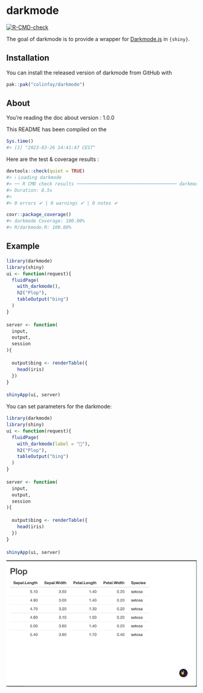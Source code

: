 
<!-- README.md is generated from README.Rmd. Please edit that file -->

# darkmode

<!-- badges: start -->

[![R-CMD-check](https://github.com/ColinFay/darkmode/actions/workflows/R-CMD-check.yaml/badge.svg)](https://github.com/ColinFay/darkmode/actions/workflows/R-CMD-check.yaml)
<!-- badges: end -->

The goal of darkmode is to provide a wrapper for
[Darkmode.js](https://github.com/sandoche/Darkmode.js) in `{shiny}`.

## Installation

You can install the released version of darkmode from GitHub with

``` r
pak::pak("colinfay/darkmode")
```

## About

You’re reading the doc about version : 1.0.0

This README has been compiled on the

``` r
Sys.time()
#> [1] "2023-03-26 14:41:47 CEST"
```

Here are the test & coverage results :

``` r
devtools::check(quiet = TRUE)
#> ℹ Loading darkmode
#> ── R CMD check results ───────────────────────────────────── darkmode 1.0.0 ────
#> Duration: 8.5s
#> 
#> 0 errors ✔ | 0 warnings ✔ | 0 notes ✔
```

``` r
covr::package_coverage()
#> darkmode Coverage: 100.00%
#> R/darkmode.R: 100.00%
```

## Example

``` r
library(darkmode)
library(shiny)
ui <- function(request){
  fluidPage(
    with_darkmode(),
    h2("Plop"),
    tableOutput("bing")
  )
}

server <- function(
  input,
  output,
  session
){

  output$bing <- renderTable({
    head(iris)
  })
}

shinyApp(ui, server)
```

You can set parameters for the darkmode:

``` r
library(darkmode)
library(shiny)
ui <- function(request){
  fluidPage(
    with_darkmode(label = "🤘"),
    h2("Plop"),
    tableOutput("bing")
  )
}

server <- function(
  input,
  output,
  session
){

  output$bing <- renderTable({
    head(iris)
  })
}

shinyApp(ui, server)
```

![](readmefigs/darkmode.gif)
